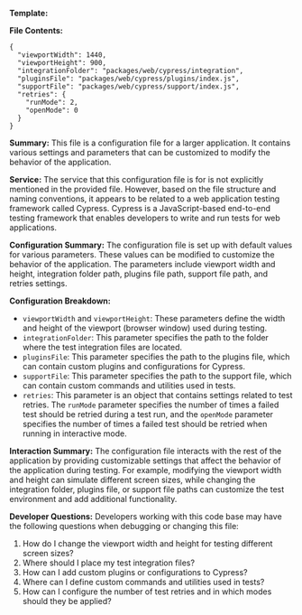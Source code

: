 **Template:**

**File Contents:**
```
{
  "viewportWidth": 1440,
  "viewportHeight": 900,
  "integrationFolder": "packages/web/cypress/integration",
  "pluginsFile": "packages/web/cypress/plugins/index.js",
  "supportFile": "packages/web/cypress/support/index.js",
  "retries": {
    "runMode": 2,
    "openMode": 0
  }
}
```

**Summary:**
This file is a configuration file for a larger application. It contains various settings and parameters that can be customized to modify the behavior of the application.

**Service:**
The service that this configuration file is for is not explicitly mentioned in the provided file. However, based on the file structure and naming conventions, it appears to be related to a web application testing framework called Cypress. Cypress is a JavaScript-based end-to-end testing framework that enables developers to write and run tests for web applications.

**Configuration Summary:**
The configuration file is set up with default values for various parameters. These values can be modified to customize the behavior of the application. The parameters include viewport width and height, integration folder path, plugins file path, support file path, and retries settings.

**Configuration Breakdown:**
- `viewportWidth` and `viewportHeight`: These parameters define the width and height of the viewport (browser window) used during testing.
- `integrationFolder`: This parameter specifies the path to the folder where the test integration files are located.
- `pluginsFile`: This parameter specifies the path to the plugins file, which can contain custom plugins and configurations for Cypress.
- `supportFile`: This parameter specifies the path to the support file, which can contain custom commands and utilities used in tests.
- `retries`: This parameter is an object that contains settings related to test retries. The `runMode` parameter specifies the number of times a failed test should be retried during a test run, and the `openMode` parameter specifies the number of times a failed test should be retried when running in interactive mode.

**Interaction Summary:**
The configuration file interacts with the rest of the application by providing customizable settings that affect the behavior of the application during testing. For example, modifying the viewport width and height can simulate different screen sizes, while changing the integration folder, plugins file, or support file paths can customize the test environment and add additional functionality.

**Developer Questions:**
Developers working with this code base may have the following questions when debugging or changing this file:
1. How do I change the viewport width and height for testing different screen sizes?
2. Where should I place my test integration files?
3. How can I add custom plugins or configurations to Cypress?
4. Where can I define custom commands and utilities used in tests?
5. How can I configure the number of test retries and in which modes should they be applied?